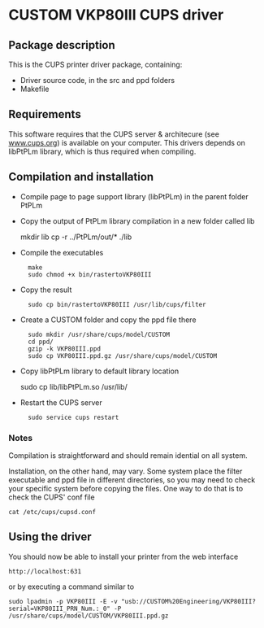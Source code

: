 # CUSTOM VKP80III CUPS driver

## Package description

This is the CUPS printer driver package, containing:

- Driver source code, in the src and ppd folders
- Makefile


## Requirements

This software requires that the CUPS server & architecure (see www.cups.org) is 
available on your computer.
This drivers depends on libPtPLm library, which is thus required when compiling.


## Compilation and installation

- Compile page to page support library (libPtPLm) in the parent folder PtPLm

- Copy the output of PtPLm library compilation in a new folder called lib

	mkdir lib
	cp -r ../PtPLm/out/* ./lib

- Compile the executables

        make
        sudo chmod +x bin/rastertoVKP80III


- Copy the result 

        sudo cp bin/rastertoVKP80III /usr/lib/cups/filter


- Create a CUSTOM folder and copy the ppd file there

        sudo mkdir /usr/share/cups/model/CUSTOM
        cd ppd/
        gzip -k VKP80III.ppd
        sudo cp VKP80III.ppd.gz /usr/share/cups/model/CUSTOM


- Copy libPtPLm library to default library location

	sudo cp lib/libPtPLm.so /usr/lib/


- Restart the CUPS server

        sudo service cups restart


### Notes

Compilation is straightforward and should remain idential on all system.

Installation, on the other hand, may vary. Some system place the filter executable and ppd file in different directories, so you may need to check your specific system before copying the files. One way to do that is to check the CUPS' conf file

    cat /etc/cups/cupsd.conf 

## Using the driver

You should now be able to install your printer from the web interface

    http://localhost:631

or by executing a command similar to

    sudo lpadmin -p VKP80III -E -v "usb://CUSTOM%20Engineering/VKP80III?serial=VKP80III_PRN_Num.:_0" -P /usr/share/cups/model/CUSTOM/VKP80III.ppd.gz
